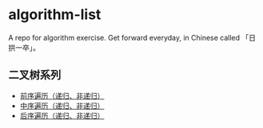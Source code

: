 # algorithm-list
A repo for algorithm exercise. Get forward everyday, in Chinese called 「日拱一卒」。

## 二叉树系列

- [前序遍历（递归、非递归）](https://github.com/monster1935/algorithm-list/blob/main/binary-tree/%E4%BA%8C%E5%8F%89%E6%A0%91%E7%9A%84%E5%89%8D%E5%BA%8F%E9%81%8D%E5%8E%86.js)
- [中序遍历（递归、非递归）](https://github.com/monster1935/algorithm-list/blob/main/binary-tree/%E4%BA%8C%E5%8F%89%E6%A0%91%E7%9A%84%E4%B8%AD%E5%BA%8F%E9%81%8D%E5%8E%86.js)
- [后序遍历（递归、非递归）](https://github.com/monster1935/algorithm-list/blob/main/binary-tree/%E4%BA%8C%E5%8F%89%E6%A0%91%E7%9A%84%E5%90%8E%E5%BA%8F%E9%81%8D%E5%8E%86.js)